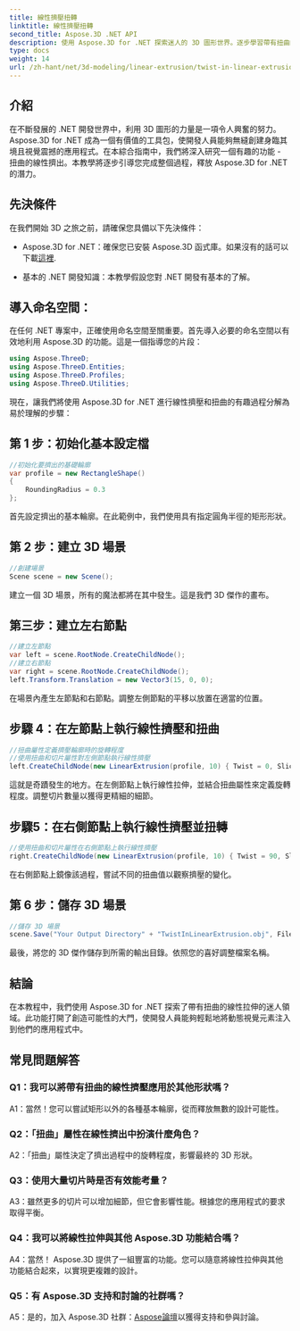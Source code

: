 ```yaml
---
title: 線性擠壓扭轉
linktitle: 線性擠壓扭轉
second_title: Aspose.3D .NET API
description: 使用 Aspose.3D for .NET 探索迷人的 3D 圖形世界。逐步學習帶有扭曲的線性擠壓。
type: docs
weight: 14
url: /zh-hant/net/3d-modeling/linear-extrusion/twist-in-linear-extrusion/
---
```

## 介紹

在不斷發展的 .NET 開發世界中，利用 3D 圖形的力量是一項令人興奮的努力。 Aspose.3D for .NET 成為一個有價值的工具包，使開發人員能夠無縫創建身臨其境且視覺震撼的應用程式。在本綜合指南中，我們將深入研究一個有趣的功能 - 扭曲的線性擠出。本教學將逐步引導您完成整個過程，釋放 Aspose.3D for .NET 的潛力。

## 先決條件

在我們開始 3D 之旅之前，請確保您具備以下先決條件：

-  Aspose.3D for .NET：確保您已安裝 Aspose.3D 函式庫。如果沒有的話可以下載[這裡](https://releases.aspose.com/3d/net/).

- 基本的 .NET 開發知識：本教學假設您對 .NET 開發有基本的了解。

## 導入命名空間：

在任何 .NET 專案中，正確使用命名空間至關重要。首先導入必要的命名空間以有效地利用 Aspose.3D 的功能。這是一個指導您的片段：

```csharp
using Aspose.ThreeD;
using Aspose.ThreeD.Entities;
using Aspose.ThreeD.Profiles;
using Aspose.ThreeD.Utilities;
```

現在，讓我們將使用 Aspose.3D for .NET 進行線性擠壓和扭曲的有趣過程分解為易於理解的步驟：

## 第 1 步：初始化基本設定檔

```csharp
//初始化要擠出的基礎輪廓
var profile = new RectangleShape()
{
    RoundingRadius = 0.3
};
```

首先設定擠出的基本輪廓。在此範例中，我們使用具有指定圓角半徑的矩形形狀。

## 第 2 步：建立 3D 場景

```csharp
//創建場景
Scene scene = new Scene();
```

建立一個 3D 場景，所有的魔法都將在其中發生。這是我們 3D 傑作的畫布。

## 第三步：建立左右節點

```csharp
//建立左節點
var left = scene.RootNode.CreateChildNode();
//建立右節點
var right = scene.RootNode.CreateChildNode();
left.Transform.Translation = new Vector3(15, 0, 0);
```

在場景內產生左節點和右節點。調整左側節點的平移以放置在適當的位置。

## 步驟 4：在左節點上執行線性擠壓和扭曲

```csharp
//扭曲屬性定義擠壓輪廓時的旋轉程度
//使用扭曲和切片屬性對左側節點執行線性擠壓
left.CreateChildNode(new LinearExtrusion(profile, 10) { Twist = 0, Slices = 100 });
```

這就是奇蹟發生的地方。在左側節點上執行線性拉伸，並結合扭曲屬性來定義旋轉程度。調整切片數量以獲得更精細的細節。

## 步驟5：在右側節點上執行線性擠壓並扭轉

```csharp
//使用扭曲和切片屬性在右側節點上執行線性擠壓
right.CreateChildNode(new LinearExtrusion(profile, 10) { Twist = 90, Slices = 100 });
```

在右側節點上鏡像該過程，嘗試不同的扭曲值以觀察擠壓的變化。

## 第 6 步：儲存 3D 場景

```csharp
//儲存 3D 場景
scene.Save("Your Output Directory" + "TwistInLinearExtrusion.obj", FileFormat.WavefrontOBJ);
```

最後，將您的 3D 傑作儲存到所需的輸出目錄。依照您的喜好調整檔案名稱。

## 結論

在本教程中，我們使用 Aspose.3D for .NET 探索了帶有扭曲的線性拉伸的迷人領域。此功能打開了創造可能性的大門，使開發人員能夠輕鬆地將動態視覺元素注入到他們的應用程式中。

## 常見問題解答

### Q1：我可以將帶有扭曲的線性擠壓應用於其他形狀嗎？

A1：當然！您可以嘗試矩形以外的各種基本輪廓，從而釋放無數的設計可能性。

### Q2：「扭曲」屬性在線性擠出中扮演什麼角色？

A2：「扭曲」屬性決定了擠出過程中的旋轉程度，影響最終的 3D 形狀。

### Q3：使用大量切片時是否有效能考量？

A3：雖然更多的切片可以增加細節，但它會影響性能。根據您的應用程式的要求取得平衡。

### Q4：我可以將線性拉伸與其他 Aspose.3D 功能結合嗎？

A4：當然！ Aspose.3D 提供了一組豐富的功能。您可以隨意將線性拉伸與其他功能結合起來，以實現更複雜的設計。

### Q5：有 Aspose.3D 支持和討論的社群嗎？

 A5：是的，加入 Aspose.3D 社群：[Aspose論壇](https://forum.aspose.com/c/3d/18)以獲得支持和參與討論。
